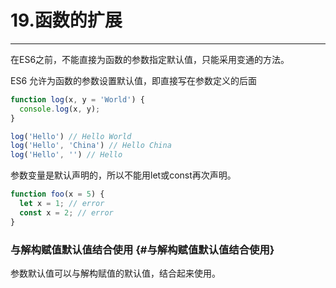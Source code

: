 # 19.函数的扩展

---

在ES6之前，不能直接为函数的参数指定默认值，只能采用变通的方法。

ES6 允许为函数的参数设置默认值，即直接写在参数定义的后面

```js
function log(x, y = 'World') {
  console.log(x, y);
}

log('Hello') // Hello World
log('Hello', 'China') // Hello China
log('Hello', '') // Hello
```

参数变量是默认声明的，所以不能用let或const再次声明。

```js
function foo(x = 5) {
  let x = 1; // error
  const x = 2; // error
}
```

### 与解构赋值默认值结合使用 {#与解构赋值默认值结合使用}

参数默认值可以与解构赋值的默认值，结合起来使用。

